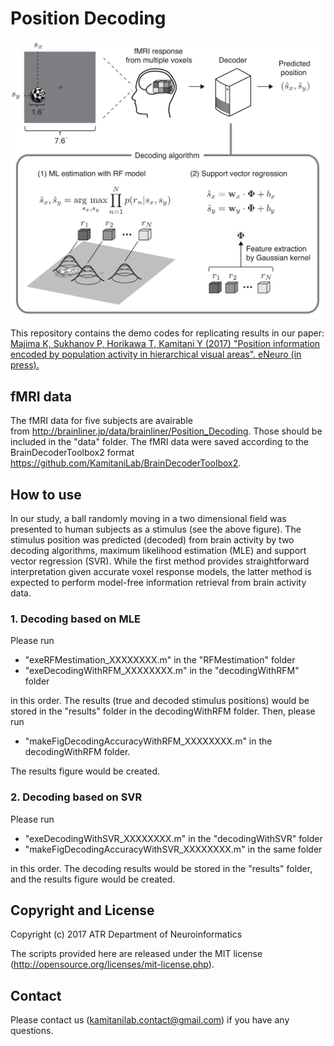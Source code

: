 # Position Decoding

<img src="PositionDecoding.jpg" width="600"/>

This repository contains the demo codes for replicating results in our paper: 
[Majima K, Sukhanov P, Horikawa T, Kamitani Y (2017) "Position information encoded by population activity in hierarchical visual areas". eNeuro (in press).](http://eneuro.org/content/early/2017/03/23/ENEURO.0268-16.2017)

## fMRI data 
The fMRI data for five subjects are avairable from <http://brainliner.jp/data/brainliner/Position_Decoding>. 
Those should be included in the "data" folder.
The fMRI data were saved according to the BrainDecoderToolbox2 format <https://github.com/KamitaniLab/BrainDecoderToolbox2>.

## How to use
In our study, a ball randomly moving in a two dimensional field was presented to human subjects as a stimulus (see the above figure). The stimulus position was predicted (decoded) from brain activity by two decoding algorithms, maximum likelihood estimation (MLE) and support vector regression (SVR). While the first method provides straightforward interpretation given accurate voxel response models, the latter method is expected to perform model-free information retrieval from brain activity data.
### 1. Decoding based on MLE
Please run 
- "exeRFMestimation_XXXXXXXX.m" in the "RFMestimation" folder 
- "exeDecodingWithRFM_XXXXXXXX.m" in the "decodingWithRFM" folder

in this order. The results (true and decoded stimulus positions) would be stored in the "results" folder in the decodingWithRFM folder. Then, please run 
- "makeFigDecodingAccuracyWithRFM_XXXXXXXX.m" in the decodingWithRFM folder.

The results figure would be created. 
### 2. Decoding based on SVR
Please run 
- "exeDecodingWithSVR_XXXXXXXX.m" in the "decodingWithSVR" folder
- "makeFigDecodingAccuracyWithSVR_XXXXXXXX.m" in the same folder

in this order.
The decoding results would be stored in the "results" folder, and the results figure would be created.
## Copyright and License

Copyright (c) 2017 ATR Department of Neuroinformatics

The scripts provided here are released under the MIT license (<http://opensource.org/licenses/mit-license.php>).

## Contact
Please contact us (kamitanilab.contact@gmail.com) if you have any questions.

